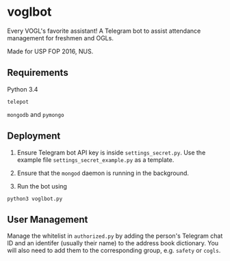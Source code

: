 # voglbot

Every VOGL's favorite assistant! A Telegram bot to assist attendance management for freshmen and OGLs.

Made for USP FOP 2016, NUS.

## Requirements
Python 3.4

`telepot`

`mongodb` and `pymongo`

## Deployment
1. Ensure Telegram bot API key is inside `settings_secret.py`. Use the example file `settings_secret_example.py` as a template.

2. Ensure that the `mongod` daemon is running in the background.

3. Run the bot using
```
python3 voglbot.py
```

## User Management
Manage the whitelist in `authorized.py` by adding the person's Telegram chat ID and an identifer (usually their name) to the address book dictionary. You will also need to add them to the corresponding group, e.g. `safety` or `cogls`.
